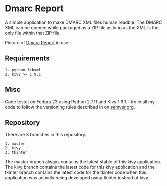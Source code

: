 # Dmarc Report

A simple application to make DMARC XML files human readble. The DMARC XML can
be opened while packaged as a ZIP file as long as the XML is the only file
within that ZIP file.

Picture of
[Dmarc Report](http://hamartin.github.io/DmarcReport/images/dmarcreport.jpg) in
use.

## Requirements

    1. python-libxml
    2. kivy >= 1.9.1

## Misc

Code testet on Fedora 23 using Python 2.7.11 and Kivy 1.9.1.
I try in all my code to follow the versioning rules described in on
[semver.org][01].

## Repository

There are 3 branches in this repository.

    1. master
    2. kivy
    3. tkinter

The master branch always contains the latest stable of this kivy application.
The kivy branch contains the latest code for this kivy application and the
tkinter branch contains the latest code for the tkinter code when this
application was actively being developed using tkinter instead of kivy.


[01]: http://semver.org/ "Semantic Versioning."

